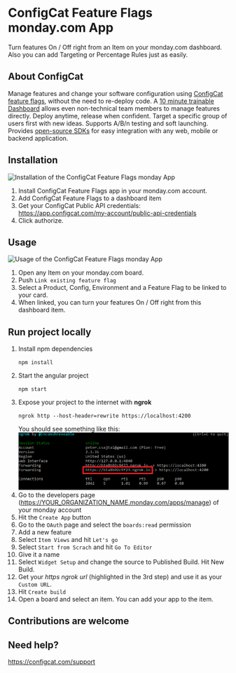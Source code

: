 # ConfigCat Feature Flags monday.com App

Turn features On / Off right from an Item on your monday.com dashboard. Also you can add Targeting or Percentage Rules just as easily.

## About ConfigCat

Manage features and change your software configuration using [ConfigCat feature flags](https://configcat.com), without the need to re-deploy code. A [10 minute trainable Dashboard](https://app.configcat.com) allows even non-technical team members to manage features directly. Deploy anytime, release when confident. Target a specific group of users first with new ideas. Supports A/B/n testing and soft launching. Provides [open-source SDKs](https://github.com/configcat) for easy integration with any web, mobile or backend application.

## Installation
<img src="" alt="Installation of the ConfigCat Feature Flags monday App" width="640"/>

1. Install ConfigCat Feature Flags app in your monday.com account.
2. Add ConfigCat Feature Flags to a dashboard item
3. Get your ConfigCat Public API credentials: https://app.configcat.com/my-account/public-api-credentials
4. Click authorize.

## Usage
<img src="" alt="Usage of the ConfigCat Feature Flags monday App" width="640"/>

1. Open any Item on your monday.com board.
2. Push `Link existing feature flag`
3. Select a Product, Config, Environment and a Feature Flag to be linked to your card.
4. When linked, you can turn your features On / Off right from this dashboard item.

## Run project locally
1. Install npm dependencies  
   ```
   npm install
   ```
1. Start the angular project
   ```
   npm start
   ```
1. Expose your project to the internet with **ngrok**
   ```
   ngrok http --host-header=rewrite https://localhost:4200
   ```
   You should see something like this:
   ![ngrok](img/guide2.png  "ngrok")
1. Go to the developers page (https://YOUR_ORGANIZATION_NAME.monday.com/apps/manage) of your monday account
1. Hit the `Create App` button
1. Go to the `OAuth` page and select the `boards:read` permission
1. Add a new feature
1. Select `Item Views` and hit `Let's go`
1. Select `Start from Scrach` and hit `Go To Editor`
1. Give it a name
1. Select `Widget Setup` and change the source to Published Build. Hit New Build.
1. Get your *https ngrok url* (highlighted in the 3rd step) and use it as your `Custom URL`.
1. Hit `Create build`
1. Open a board and select an item. You can add your app to the item.

## Contributions are welcome

## Need help?

https://configcat.com/support
